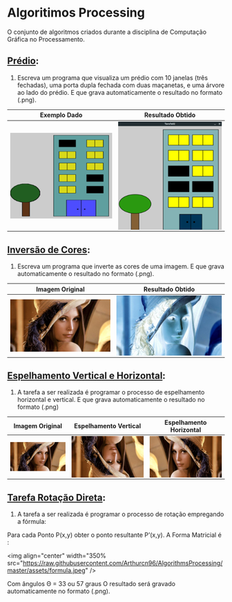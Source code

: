 # Algoritimos Processing
O conjunto de algoritmos criados durante a disciplina de Computação Gráfica no Processamento.
	
## [Prédio](https://github.com/Arthurcn96/AlgorithmsProcessing/blob/master/Tarefa02/Tarefa02.pde):
1) Escreva um programa que visualiza um prédio com 10 janelas (três fechadas), uma porta dupla fechada com duas maçanetas, e uma árvore ao lado do prédio. E que grava automaticamente o resultado no formato (.png).

| Exemplo Dado | Resultado Obtido |
|:------------:|:----------------:|
|<img align="right"  width="100%" src="https://raw.githubusercontent.com/Arthurcn96/AlgorithmsProcessing/master/assets/tarefa02.png" /> |<img align="right"  width="100%" max-height="240" alt="GIF" src="https://raw.githubusercontent.com/Arthurcn96/AlgorithmsProcessing/master/assets/tarefa02.gif" />|


## [Inversão de Cores](https://github.com/Arthurcn96/AlgorithmsProcessing/blob/master/Tarefa03/Tarefa03.pde):
1) Escreva um programa que inverte as cores de uma imagem. E que grava automaticamente o resultado no formato (.png).

| Imagem Original | Resultado Obtido |
|:---------------:|:----------------:|
|<img align="right"  width="100%" src="https://raw.githubusercontent.com/Arthurcn96/AlgorithmsProcessing/master/Tarefa03/exemplo.jpg" /> |<img align="right"  width="100%" max-height="240" alt="GIF" src="https://raw.githubusercontent.com/Arthurcn96/AlgorithmsProcessing/master/assets/Tarefa03.jpg" />|


## [Espelhamento Vertical e Horizontal](https://github.com/Arthurcn96/AlgorithmsProcessing/tree/master/Tarefa04):
1) A tarefa a ser realizada é programar o processo de espelhamento horizontal e vertical. E que grava
automaticamente o resultado no formato (.png)

| Imagem Original | Espelhamento Vertical | Espelhamento Horizontal |
|:---------------:|:---------------------:|:-----------------------:|
|<img align="right"  width="100%" src="https://raw.githubusercontent.com/Arthurcn96/AlgorithmsProcessing/master/Tarefa04/exemplo.jpg" /> |<img align="right"  width="100%" max-height="240" alt="GIF" src="https://github.com/Arthurcn96/AlgorithmsProcessing/blob/master/Tarefa04/Verticalexemplo.jpg" />|<img align="right"  width="100%" src="https://raw.githubusercontent.com/Arthurcn96/AlgorithmsProcessing/master/Tarefa04/Horizontalexemplo.jpg" />


## [Tarefa Rotação Direta](https://github.com/Arthurcn96/AlgorithmsProcessing/tree/master/Tarefa05):
1) A tarefa a ser realizada é programar o processo de rotação empregando a fórmula:

Para cada Ponto P(x,y) obter o ponto resultante P’(x,y). A Forma Matricial é :



<img align="center"  width="350% src="https://raw.githubusercontent.com/Arthurcn96/AlgorithmsProcessing/master/assets/formula.jpeg" />

Com ângulos Θ = 33 ou 57 graus
O resultado será gravado automaticamente no formato (.png).
